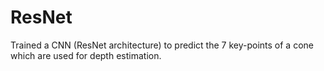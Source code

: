 # ResNet
Trained a CNN (ResNet architecture) to predict the 7 key-points of a cone which are used for depth estimation. 
